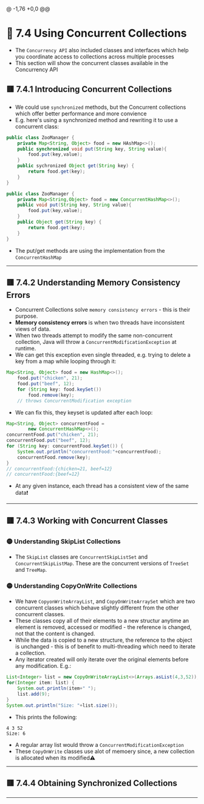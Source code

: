 @ -1,76 +0,0 @@
<link href="../../styles.css" rel="stylesheet"></link>


# 🧠 7.4 Using Concurrent Collections
* The `Concurrency API` also included classes and interfaces which help you coordinate access to collections across multiple processes
* This section will show the concurrent classes available in the Concurrency API

## 🟥 7.4.1 Introducing Concurrent Collections
* We could use `synchronized` methods, but the Concurrent collections which offer better performance and more convience
* E.g. here's using a synchronized method and rewriting it to use a concurrent class:
```java
public class ZooManager {
    private Map<String, Object> food = new HAshMap<>();
    public synchronized void put(String key, String value){
        food.put(key,value);
    }
    public sychronized Object get(String key) {
        return food.get(key);
    }
}

public class ZooManager {
    private Map<String,Object> food = new ConcurrentHashMap<>();
    public void put(String key, String value){
        food.put(key,value);
    }
    public Object get(String key) {
        return food.get(key);
    }
}
```
* The put/get methods are using the implementation from the `ConcurrentHashMap`
<hr>

## 🟥 7.4.2 Understanding Memory Consistency Errors
* Concurrent Collections solve `memory consistency errors` - this is their purpose.
* **Memory consistency errors** is when two threads have inconsistent views of data.
* When two threads attempt to modify the same non-concurrent collection, Java will throw a `ConcurrentModificationException` at runtime.
* We can get this exception even single threaded, e.g. trying to delete a key from a map while looping through it:
```java
Map<String, Object> food = new HashMap<>();
    food.put("chicken", 21);
    food.put("beef", 12);
    for (String key: food.keySet())
        food.remove(key); 
    // throws ConcurrentModification exception
```

* We can fix this, they keyset is updated after each loop:
```java
Map<String, Object> concurrentFood = 
        new ConcurrentHashMap<>();
concurrentFood.put("chicken", 21);
concurrentFood.put("beef", 12);
for (String key: concurrentFood.keySet()) {
    System.out.println("concurrentFood:"+concurrentFood);		
    concurrentFood.remove(key);
}
// concurrentFood:{chicken=21, beef=12}
// concurrentFood:{beef=12}
```
* At any given instance, each thread has a consistent view of the same data❗

<hr>

## 🟥 7.4.3 Working with Concurrent Classes


### 🟡 Understanding SkipList Collections
* The `SkipList` classes are `ConcurrentSkipListSet` and `ConcurrentSkipListMap`. These are the concurrent versions of `TreeSet` and `TreeMap`.

### 🟡 Understanding CopyOnWrite Collections
* We have `CopyonWriteArrayList`, and `CopyOnWriteArraySet` which are two concurrent classes which behave slightly different from the other concurrent classes.
* These classes copy all of their elements to a new structur anytime an element is removed, accessed or modified - the reference is changed, not that the content is changed.
* While the data is copied to a new structure, the reference to the object is unchanged - this is of benefit to multi-threading which need to iterate a collection.
* Any iterator created will only iterate over the original elements before any modification. E.g.:
```java
List<Integer> list = new CopyOnWriteArrayList<>(Arrays.asList(4,3,52));
for(Integer item: list) {
    System.out.println(item+" ");
    list.add(9);
}
System.out.println("Size: "+list.size());
```
* This prints the following:
```
4 3 52
Size: 6
```
* A regular array list would throw a `ConcurrentModificationException`
* These `CopyOnWrite` classes use alot of memoery since, a new collection is allocated when its modified⚠️


<hr>

## 🟥 7.4.4 Obtaining Synchronized Collections

<hr>